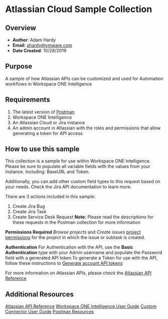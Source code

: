 # Atlassian Cloud Sample Collection

## Overview
- **Author**: Adam Hardy
- **Email**: ahardy@vmware.com
- **Date Created**: 10/28/2019


## Purpose
<!-- Summary Start -->
A sample of how Atlassian APIs can be customized and used for Automation workflows in Workspace ONE Intelligence
<!-- Summary End -->

## Requirements

1. The latest version of [Postman](https://www.getpostman.com) 
2. Workspace ONE Intelligence
3. An Atlassian Cloud or Jira instance
4. An admin account in Atlassian with the roles and permissions that allow generating a token for API access


## How to use this sample

This collection is a sample for use within Workspace ONE Intelligence.  Please be sure to populate all variable fields with the values from your instance. Including: BaseURL and Token.

Additionally, you can add other custom field types to this request based on your needs. Check the Jira API documentation to learn more.

There are 3 actions included in this sample:
1. Create Jira Bug
2. Create Jira Task
3. Create Service Desk Request
**Note:** Please read the descriptions for these requests in the Postman collection for more information

**Permissions Required** 
*Browse projects* and *Create issues* [project permissions](https://confluence.atlassian.com/x/yodKLg) for the project in which the issue or subtask is created.

**Authentication**
For Authentication with the API, use the **Basic Authentication** type with your Admin username and populate the Password field with a generated API token.To generate a Token for use with the API, follow these instructions to [Generate account API tokens](https://confluence.atlassian.com/cloud/api-tokens-938839638.html)

For more information on Atlassian APIs, please check the [Atlassian API Reference](https://developer.atlassian.com/cloud/jira/platform/rest/v2/#api-rest-api-2-issue-post)

## Additional Resources
[Atlassian API Reference](https://developer.atlassian.com/cloud/jira/platform/rest/v2/#api-rest-api-2-issue-post)
[Workspace ONE Intelligence User Guide](https://docs.vmware.com/en/VMware-Workspace-ONE/services/Intelligence/GUID-AWT-WS1INT-OVERVIEW.html)
[Custom Connector User Guide](https://docs.vmware.com/en/VMware-Workspace-ONE/services/Intelligence/GUID-54333CCC-0E6D-4871-8DEA-3AFAB8378EEC.html)
[Postman Resources](https://www.getpostman.com)
